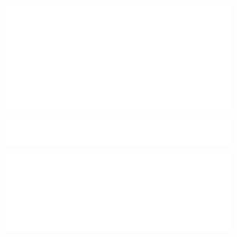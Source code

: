 ![img](metrics.classic.svg)

![img](metrics.plugin.achievements.svg)

![img](metrics.plugin.languages.svg)


